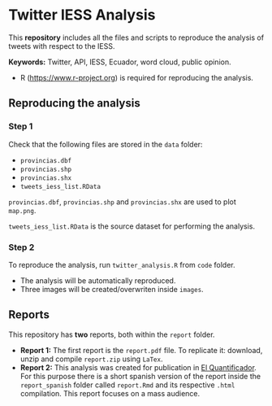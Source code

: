 # Twitter IESS Analysis

This **repository** includes all the files and scripts to reproduce the analysis of tweets with respect to the IESS.

**Keywords:** Twitter, API, IESS, Ecuador, word cloud, public opinion.

* R (<https://www.r-project.org>) is required for reproducing the analysis.
 
## Reproducing the analysis

### Step 1

Check that the following files are stored in the `data` folder:
- `provincias.dbf`
- `provincias.shp`
- `provincias.shx`
- `tweets_iess_list.RData`

`provincias.dbf`, `provincias.shp` and `provincias.shx` are used to plot `map.png`.

`tweets_iess_list.RData` is the source dataset for performing the analysis.

### Step 2
To reproduce the analysis, run `twitter_analysis.R` from `code` folder.

- The analysis will be automatically reproduced.
- Three images will be created/overwriten inside `images`.

## Reports

This repository has **two** reports, both within the `report` folder.

- **Report 1:** The first report is the `report.pdf` file. To replicate it: download, unzip and compile `report.zip` using `LaTex`.
- **Report 2:** This analysis was created for publication in [El Quantificador](https://elquantificador.org/). For this purpose there is a short spanish version of the report inside the `report_spanish` folder called `report.Rmd` and its respective `.html` compilation. This report focuses on a mass audience.
